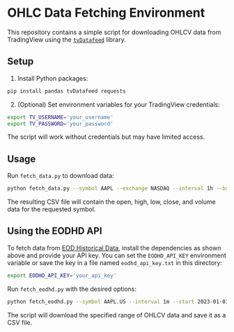 # OHLC Data Fetching Environment

This repository contains a simple script for downloading OHLCV data from TradingView using the [`tvDatafeed`](https://github.com/StreamAlpha/tvdatafeed) library.

## Setup

1. Install Python packages:

```bash
pip install pandas tvDatafeed requests
```

2. (Optional) Set environment variables for your TradingView credentials:

```bash
export TV_USERNAME='your_username'
export TV_PASSWORD='your_password'
```

The script will work without credentials but may have limited access.

## Usage

Run `fetch_data.py` to download data:

```bash
python fetch_data.py --symbol AAPL --exchange NASDAQ --interval 1h --bars 5000 --output aapl.csv
```

The resulting CSV file will contain the open, high, low, close, and volume data for the requested symbol.

## Using the EODHD API

To fetch data from [EOD Historical Data](https://eodhistoricaldata.com),
install the dependencies as shown above and provide your API key. You can set
the `EODHD_API_KEY` environment variable or save the key in a file named
`eodhd_api_key.txt` in this directory:

```bash
export EODHD_API_KEY='your_api_key'
```

Run `fetch_eodhd.py` with the desired options:

```bash
python fetch_eodhd.py --symbol AAPL.US --interval 1m --start 2023-01-01 --end 2023-01-31 --output aapl_intraday.csv
```

The script will download the specified range of OHLCV data and save it as a CSV
file.
